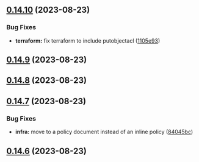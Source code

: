 ## [0.14.10](https://github.com/hutchic-observe-meta/cloudformation-aws-collection/compare/v0.14.9...v0.14.10) (2023-08-23)


### Bug Fixes

* **terraform:** fix terraform to include putobjectacl ([1105e93](https://github.com/hutchic-observe-meta/cloudformation-aws-collection/commit/1105e93e2e656fc80f0e48edb8f65a4980806702))



## [0.14.9](https://github.com/hutchic-observe-meta/cloudformation-aws-collection/compare/v0.14.8...v0.14.9) (2023-08-23)



## [0.14.8](https://github.com/hutchic-observe-meta/cloudformation-aws-collection/compare/v0.14.7...v0.14.8) (2023-08-23)



## [0.14.7](https://github.com/hutchic-observe-meta/cloudformation-aws-collection/compare/v0.14.6...v0.14.7) (2023-08-23)


### Bug Fixes

* **infra:** move to a policy document instead of an inline policy ([84045bc](https://github.com/hutchic-observe-meta/cloudformation-aws-collection/commit/84045bc54e825c8a910af9b3717be8a99819b3fc))



## [0.14.6](https://github.com/hutchic-observe-meta/cloudformation-aws-collection/compare/v0.14.5...v0.14.6) (2023-08-23)



